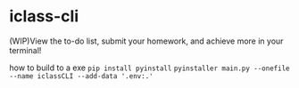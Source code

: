 # iclass-cli
(WIP)View the to-do list, submit your homework, and achieve more in your terminal!

how to build to a exe
`pip install pyinstall`
`pyinstaller main.py --onefile --name iclassCLI --add-data '.env:.'`